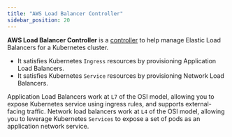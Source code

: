 ```yaml
---
title: "AWS Load Balancer Controller"
sidebar_position: 20
---
```


**AWS Load Balancer Controller** is a [controller](https://kubernetes.io/docs/concepts/architecture/controller/) to help manage Elastic Load Balancers for a Kubernetes cluster.
* It satisfies Kubernetes `Ingress` resources by provisioning Application Load Balancers.
* It satisfies Kubernetes `Service` resources by provisioning Network Load Balancers.

Application Load Balancers work at `L7` of the OSI model, allowing you to expose Kubernetes service using ingress rules, and supports external-facing traffic. Network load balancers work at `L4` of the OSI model, allowing you to leverage Kubernetes `Services` to expose a set of pods as an application network service.